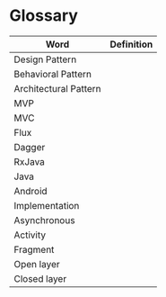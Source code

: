 
# Glossary

Word  | Definition
--|--
Design Pattern  |  
Behavioral Pattern |
Architectural Pattern |
MVP  |  
MVC  |  
Flux |
Dagger |
RxJava |
Java  |  
Android  |  
Implementation  |  
Asynchronous  |  
Activity |  
Fragment |  
Open layer |  
Closed layer |  
